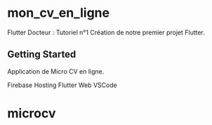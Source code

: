 # mon_cv_en_ligne

Flutter Docteur : Tutoriel n°1
Création de notre premier projet Flutter.

## Getting Started

Application de Micro CV en ligne.

Firebase Hosting
Flutter Web
VSCode

# microcv
